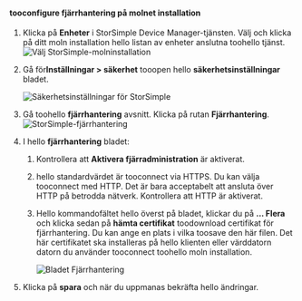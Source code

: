 
#### <a name="tooconfigure-remote-management-on-cloud-appliance"></a>tooconfigure fjärrhantering på molnet installation

1. Klicka på **Enheter** i StorSimple Device Manager-tjänsten. Välj och klicka på ditt moln installation hello listan av enheter anslutna toohello tjänst.
    ![Välj StorSimple-molninstallation](./media/storsimple-8000-configure-remote-management-http-device/sca-remote-manage1.png)

2. Gå för**Inställningar > säkerhet** tooopen hello **säkerhetsinställningar** bladet.

     ![Säkerhetsinställningar för StorSimple](./media/storsimple-8000-configure-remote-management-http-device/sca-remote-manage2.png)

3. Gå toohello **fjärrhantering** avsnitt. Klicka på rutan **Fjärrhantering**.
     ![StorSimple-fjärrhantering](./media/storsimple-8000-configure-remote-management-http-device/sca-remote-manage3.png)

4. I hello **fjärrhantering** bladet:

    1. Kontrollera att **Aktivera fjärradministration** är aktiverat.
    2. hello standardvärdet är tooconnect via HTTPS. Du kan välja tooconnect med HTTP. Det är bara acceptabelt att ansluta över HTTP på betrodda nätverk. Kontrollera att HTTP är aktiverat.
    3. Hello kommandofältet hello överst på bladet, klickar du på **... Flera** och klicka sedan på **hämta certifikat** toodownload certifikat för fjärrhantering. Du kan ange en plats i vilka toosave den här filen. Det här certifikatet ska installeras på hello klienten eller värddatorn datorn du använder tooconnect toohello moln installation.

        ![Bladet Fjärrhantering](./media/storsimple-8000-configure-remote-management-http-device/sca-remote-manage4.png)
5. Klicka på **spara** och när du uppmanas bekräfta hello ändringar.
